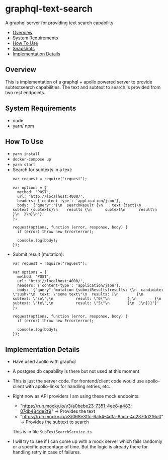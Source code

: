 # graphql-text-search

A graphql server for providing text search capability
<!-- toc -->
- [Overview](#overview)
- [System Requirements](#system-requirements)
- [How To Use](#how-to-use)
- [Snapshots](#snapshots)
- [Implementation Details](#implementation-details)
<!-- tocstop -->

## Overview
This is implementation of a graphql + apollo powered server to provide subtextsearch capabilities. The text and subtext to search is provided from two rest endpoints. 

## System Requirements
- node
- yarn/ npm

## How To Use
- `yarn install`
- `docker-compose up`
- `yarn start`
- Search for subtexts in a text:
  ```
  var request = require("request");

  var options = {
    method: 'POST',
    url: 'http://localhost:4000/',
    headers: {'content-type': 'application/json'},
    body: '{"query":"{\n  searchResult {\n    text {text}\n    subtext {subtexts}\n    results {\n      subtext\n      result\n    }\n  }\n}\n"}'
  };

  request(options, function (error, response, body) {
    if (error) throw new Error(error);

    console.log(body);
  });

  ```
- Submit result (mutation):
  ```
  var request = require("request");

  var options = {
    method: 'POST',
    url: 'http://localhost:4000/',
    headers: {'content-type': 'application/json'},
    body: '{"query":"mutation {submitResults(results: {\n  candidate: \"sush\"\n  text: \"some text\"\n  results: [\n        {\n          subtext: \"so\",\n          result: \"0\"\n        },\n        {\n          subtext: \"te\",\n          result: \"5\"\n        }\n  ]\n})}"}'
  };

  request(options, function (error, response, body) {
    if (error) throw new Error(error);

    console.log(body);
  });
  ```

## Implementation Details
- Have used apollo with graphql
- A postgres db capability is there but not used at this moment
- This is just the server code. For frontend/client code would use apollo-client with apollo-links for handling retries, etc.
- Right now as API providers I am using these mock endpoints:
  - "https://run.mocky.io/v3/a0bebe23-7351-4ee8-a483-07db484de2f9" -> Provides the text
  - "https://run.mocky.io/v3/068e3ffc-6a54-4dfa-8ada-4d2370d2f6c0" -> Provides the subtext to search
  
  This is in file `SubTextSearchService.ts`
- I will try to see if I can come up with a mock server which fails randomly or a specific percentage of time. But the logic is already there for handling retry in case of failures. 
    

